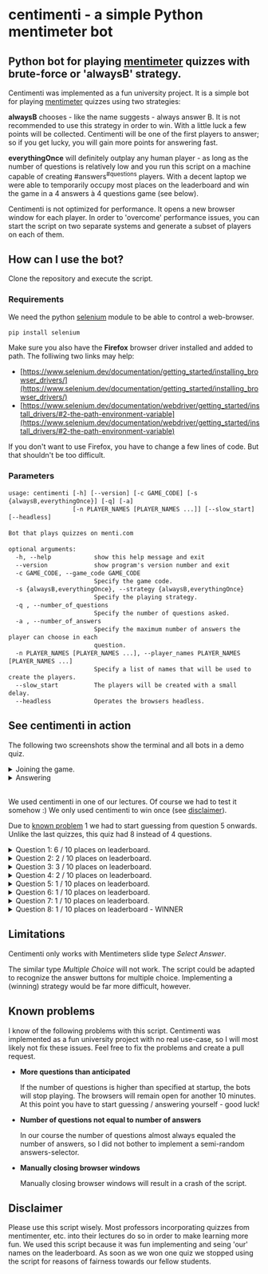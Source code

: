 # centimenti - a simple Python mentimeter bot

## Python bot for playing [mentimeter](https://www.mentimeter.com/) quizzes with brute-force or 'alwaysB' strategy.

Centimenti was implemented as a fun university project. It is a simple bot for
playing [mentimeter](https://www.mentimeter.com/) quizzes using two strategies:

**alwaysB** chooses - like the name suggests - always answer B. It is not
recommended to use this strategy in order to win. With a little luck a few
points will be collected. Centimenti will be one of the first players to answer;
so if you get lucky, you will gain more points for answering fast.

**everythingOnce** will definitely outplay any human player - as long as the
number of questions is relatively low and you run this script on a machine
capable of creating #answers<sup>#questions</sup> players. With a decent laptop
we were able to temporarily occupy most places on the leaderboard and win the
game in a 4 answers à 4 questions game (see below).

Centimenti is not optimized for performance. It opens a new browser window for
each player. In order to 'overcome' performance issues, you can start the script
on two separate systems and generate a subset of players on each of them.


## How can I use the bot?

Clone the repository and execute the script.

### Requirements

We need the python [selenium](https://www.selenium.dev/) module to be able to
control a web-browser.
```
pip install selenium
```
Make sure you also have the **Firefox** browser driver installed and added to
path. The folliwing two links may help:
- [https://www.selenium.dev/documentation/getting_started/installing_browser_drivers/](https://www.selenium.dev/documentation/getting_started/installing_browser_drivers/)
- [https://www.selenium.dev/documentation/webdriver/getting_started/install_drivers/#2-the-path-environment-variable](https://www.selenium.dev/documentation/webdriver/getting_started/install_drivers/#2-the-path-environment-variable)

If you don't want to use Firefox, you have to change a few lines of code. But
that shouldn't be too difficult.

### Parameters

```
usage: centimenti [-h] [--version] [-c GAME_CODE] [-s {alwaysB,everythingOnce}] [-q] [-a]
                  [-n PLAYER_NAMES [PLAYER_NAMES ...]] [--slow_start] [--headless]

Bot that plays quizzes on menti.com

optional arguments:
  -h, --help            show this help message and exit
  --version             show program's version number and exit
  -c GAME_CODE, --game_code GAME_CODE
                        Specify the game code.
  -s {alwaysB,everythingOnce}, --strategy {alwaysB,everythingOnce}
                        Specify the playing strategy.
  -q , --number_of_questions
                        Specify the number of questions asked.
  -a , --number_of_answers
                        Specify the maximum number of answers the player can choose in each
                        question.
  -n PLAYER_NAMES [PLAYER_NAMES ...], --player_names PLAYER_NAMES [PLAYER_NAMES ...]
                        Specify a list of names that will be used to create the players.
  --slow_start          The players will be created with a small delay.
  --headless            Operates the browsers headless.
```


## See centimenti in action

The following two screenshots show the terminal and all bots in a demo quiz.

<details><summary>Joining the game.</summary><p>

![Joining](demo/setup-demo/joining.png)

</p></details>

<details><summary>Answering</summary><p>

![Answering](demo/setup-demo/answering.png)

</p></details>

<br>

We used centimenti in one of our lectures. Of course we had to test it
somehow :) We only used centimenti to win once (see [disclaimer](#disclaimer)).

Due to [known problem](#Known-problems) 1 we had to start guessing from question
5 onwards. Unlike the last quizzes, this quiz had 8 instead of 4 questions.

<details><summary>Question 1: 6 / 10 places on leaderboard.</summary><p>

- (1) Klara Fall
- (3) Dr Akula
- (4) Ed Ding
- (6) Vallah als ob ich so gut bin
- (7) Dick S Ding
- (8) Henriette

![Question 01](demo/real-life-demo/Q1.png)

</p></details>

<details><summary>Question 2: 2 / 10 places on leaderboard.</summary><p>

- (1) Henriette
- (2) Vallah als ob ich so gut bin

![Question 02](demo/real-life-demo/Q2.png)

</p></details>

<details><summary>Question 3: 3 / 10 places on leaderboard.</summary><p>

- (1) Vallah als ob ich so gut bin
- (9) Dr Akula
- (10) Henriette

![Question 03](demo/real-life-demo/Q3.png)

</p></details>

<details><summary>Question 4: 2 / 10 places on leaderboard.</summary><p>

- (1) Vallah als ob ich so gut bin
- (10) Dr Akula

![Question 04](demo/real-life-demo/Q4.png)

</p></details>

<details><summary>Question 5: 1 / 10 places on leaderboard.</summary><p>

- (1) Vallah als ob ich so gut bin

![Question 05](demo/real-life-demo/Q5.png)

</p></details>

<details><summary>Question 6: 1 / 10 places on leaderboard.</summary><p>

- (1) Vallah als ob ich so gut bin

![Question 06](demo/real-life-demo/Q6.png)

</p></details>

<details><summary>Question 7: 1 / 10 places on leaderboard.</summary><p>

- (2) Vallah als ob ich so gut bin

![Question 07](demo/real-life-demo/Q7.png)

</p></details>

<details><summary>Question 8: 1 / 10 places on leaderboard - WINNER</summary><p>

- (1) Vallah als ob ich so gut bin

![Question 08](demo/real-life-demo/Q6.png)

</p></details>


## Limitations

Centimenti only works with Mentimeters slide type *Select Answer*.

The similar type *Multiple Choice* will not work. The script could be adapted to
recognize the answer buttons for multiple choice. Implementing a (winning)
strategy would be far more difficult, however.


## Known problems

I know of the following problems with this script. Centimenti was implemented
as a fun university project with no real use-case, so I will most likely not
fix these issues. Feel free to fix the problems and create a pull request.

- **More questions than anticipated**

    If the number of questions is higher than specified at startup, the bots
    will stop playing. The browsers will remain open for another 10 minutes. At
    this point you have to start guessing / answering yourself - good luck!

- **Number of questions not equal to number of answers**

    In our course the number of questions almost always equaled the number of
    answers, so I did not bother to implement a semi-random answers-selector.

- **Manually closing browser windows**

    Manually closing browser windows will result in a crash of the script.


## Disclaimer

Please use this script wisely. Most professors incorporating quizzes from
mentimenter, etc. into their lectures do so in order to make learning more fun.
We used this script because it was fun implementing and seing 'our' names on the
leaderboard. As soon as we won one quiz we stopped using the script for reasons
of fairness towards our fellow students.

